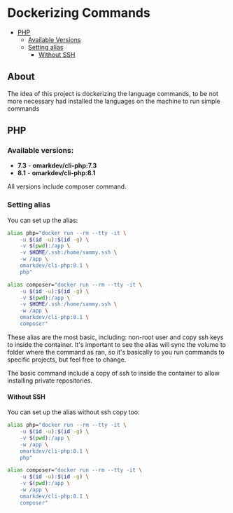 # Dockerizing Commands

- [PHP](php)
  - [Available Versions](#available-versions)
  - [Setting alias](#setting-alias)
    - [Without SSH](#without-ssh)

## About

The idea of this project is dockerizing the language commands, to be
not more necessary had installed the languages on the machine 
to run simple commands

## PHP

### Available versions:

- **7.3** - **omarkdev/cli-php:7.3**
- **8.1** - **omarkdev/cli-php:8.1**

All versions include composer command.

### Setting alias

You can set up the alias:

```bash
alias php="docker run --rm --tty -it \
    -u $(id -u):$(id -g) \
    -v $(pwd):/app \
    -v $HOME/.ssh:/home/sammy.ssh \
    -w /app \
    omarkdev/cli-php:8.1 \
    php"

alias composer="docker run --rm --tty -it \
    -u $(id -u):$(id -g) \
    -v $(pwd):/app \
    -v $HOME/.ssh:/home/sammy.ssh \
    -w /app \
    omarkdev/cli-php:8.1 \
    composer"
```

These alias are the most basic, including: non-root user and 
copy ssh keys to inside the container. It's important to see the alias 
will sync the volume to folder where the command as ran, so it's basically 
to you run commands to specific projects, but feel free to change.

The basic command include a copy of ssh to inside the container to 
allow installing private repositories.

#### Without SSH

You can set up the alias without ssh copy too:

```bash
alias php="docker run --rm --tty -it \
    -u $(id -u):$(id -g) \
    -v $(pwd):/app \
    -w /app \
    omarkdev/cli-php:8.1 \
    php"

alias composer="docker run --rm --tty -it \
    -u $(id -u):$(id -g) \
    -v $(pwd):/app \
    -w /app \
    omarkdev/cli-php:8.1 \
    composer"
```